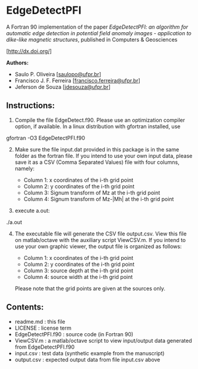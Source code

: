 # EdgeDetectPFI
A Fortran 90 implementation of the paper *EdgeDetectPFI: an algorithm for  automatic edge detection in potential field anomaly images - application to  dike-like magnetic structures*, published in Computers &amp; Geosciences

[http://dx.doi.org/]

**Authors:**  
* Saulo P. Oliveira [saulopo@ufpr.br]
* Francisco J. F. Ferreira [francisco.ferreira@ufpr.br]
* Jeferson de Souza [jdesouza@ufpr.br]
         
## Instructions:

1. Compile the file EdgeDetect.f90. Please use an optimization compiler  option, if available. In a linux distribution with gfortran installed, use

 gfortran -O3 EdgeDetectPFI.f90

2. Make sure the file input.dat provided in this package is in the same folder as the fortran file.
   If you intend to use your own input data, please save it as a CSV (Comma Separated Values) file with four columns, namely:
   - Column 1: x coordinates of the i-th grid point 
   - Column 2: y coordinates of the i-th grid point
   - Column 3: Signum transform of Mz at the i-th grid point
   - Column 4: Signum transform of Mz-|Mh| at the i-th grid point

3. execute a.out:

 ./a.out

4. The executable file will generate the CSV file output.csv. View this file on matlab/octave with the auxiliary script ViewCSV.m. If you intend to use your own graphic viewer, the output file is organized as follows:
   - Column 1: x coordinates of the i-th grid point 
   - Column 2: y coordinates of the i-th grid point
   - Column 3: source depth at the i-th grid point
   - Column 4: source width at the i-th grid point
   
   Please note that the grid points are given at the sources only.

## Contents:

- readme.md         : this file  
- LICENSE           : license term
- EdgeDetectPFI.f90 : source code (in Fortran 90)
- ViewCSV.m         : a matlab/octave script to view input/output data generated from EdgeDetectPFI.f90
- input.csv         : test data (synthetic example from the manuscript)
- output.csv        : expected output data from file input.csv above
